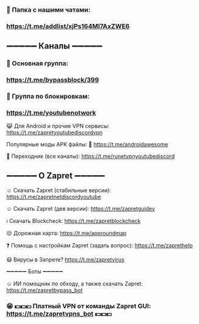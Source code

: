 
### 📂 Папка с нашими чатами: 
### https://t.me/addlist/xjPs164MI7AxZWE6

## ➖➖➖➖➖ Каналы ➖➖➖➖➖

### 👅 Основная группа: 
### https://t.me/bypassblock/399

### 🧩 Группа по блокировкам:
### https://t.me/youtubenotwork

😹 Для Android и прочие VPN сервисы: 
https://t.me/zapretyoutubediscordvpn

Популярные моды APK файлы:
🤖 https://t.me/androidawesome

🔗 Переходник (все каналы):
https://t.me/runetvpnyoutubediscord

## ➖➖➖➖➖ О Zapret ➖➖➖➖➖

☺️ Скачать Zapret (стабильные версии):
https://t.me/zapretnetdiscordyoutube

☺️ Скачать Zapret (дев версии):
https://t.me/zapretguidev

ℹ️ Скачать Blockcheck:
https://t.me/zapretblockcheck

😒 Дорожная карта:
https://t.me/approundmap

❓ Помощь с настройкам Zapret (задать вопрос):
https://t.me/zaprethelp

😷 Вирусы в Запрете?
https://t.me/zapretvirus

➖➖➖➖➖ Боты ➖➖➖➖➖

☺️ ИИ помощник по обходу, а также скачать Zapret:
https://t.me/zapretbypass_bot

### 😁 💵💵💵 Платный VPN от команды Zapret GUI: https://t.me/zapretvpns_bot 💵💵💵